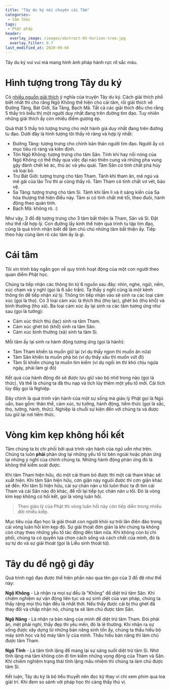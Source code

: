 ```yaml
---
title: "Tây du ký nói chuyện cái Tâm"
categories:
 - tâm thức
tags:
 - Phật pháp
header:
  overlay_image: /images/abstract-05-horizon-tree.jpg
  overlay_filter: 0.7
last_modified_at: 2020-09-04
---
```


Tây du ký vui vui mà mang hình ảnh pháp hành rực rỡ sắc màu.


# Hình tượng trong Tây du ký

Có [nhiều nguồn giải thích](https://www.google.com/search?q=%C3%BD+ngh%C4%A9a+truy%E1%BB%87n+t%C3%A2y+du+k%C3%BD) ý nghĩa của truyện Tây du ký. Cách giải thích phổ biết nhất thì cho rằng Ngộ Không thể hiện cho cái tâm, rồi giải thích về Đường Tăng, Bát Giới, Sa Tăng, Bạch Mã. Tất cả các giải thích đều cho rằng 5 thầy trò biểu thị một người duy nhất đang trên đường tìm đạo. Tuy nhiên những giải thích ấy còn nhiều điểm gượng ép.

Quả thật 5 thầy trò tượng trưng cho một hành giả duy nhất đang trên đường tu đạo. Dưới đây là hình tượng tôi thấy rõ ràng và hợp lý nhất:

 - Đường Tăng: tượng trưng cho chính bản thân người tìm đạo. Người ấy có mục tiêu rõ ràng và kiên định.
 - Tôn Ngộ Không: tượng trưng cho tâm Sân. Tính khí hay nổi nóng của Ngộ Không có thể thấy qua việc đại náo thiên cung và những pha vung gậy đánh chết kẻ ác, thú ác và yêu quái. Tâm Sân có tính chất phá hủy và loại bỏ.
 - Trư Bát Giới: tượng trưng cho tâm Tham. Tánh khí tham ăn, mê ngủ và mê gái của lão Trư thì ai cũng thấy rõ. Tâm Tham có tính chất vơ vét, bảo vệ.
 - Sa Tăng: tượng trưng cho tâm Si. Tánh khí lầm lì và ít sáng kiến của Sa hòa thượng thể hiện điều này. Tâm si có tính chất mê tối, theo đuôi, hành động theo quán tính.
 - Bạch Mã: không rõ. :)

Như vậy, 3 đồ đệ tượng trưng cho 3 tâm bất thiện là Tham, Sân và Si. Đặt như thế rất hợp lý. Con đường lấy kinh thể hiện quá trình tu tập tìm đạo, cũng là quá trình nhận biết để làm chủ chủ những tâm bất thiện ấy. Tiếp theo hãy cùng làm rõ các tâm ấy là gì.

# Cái tâm 

Tôi xin trình bày ngắn gọn về quy trình hoạt động của một con người theo quan điểm Phật học.

Chúng ta tiếp nhận các thông tin từ 6 nguồn sau đây: nhìn, nghe, ngửi, nếm, xúc chạm và ý nghĩ (gọi là 6 sắc trần). Ta thấy ý nghĩ cũng là một kênh thông tin để tiếp nhận xử lý. Thông tin tiếp nhận vào sẽ sinh ra các loại cảm xúc (gọi là thọ). Có 3 loại cảm xúc là thích thú (thọ lạc), ghét bỏ (thọ khổ) và bình thường (thọ xả). Ba loại cảm xúc ấy lại sinh ra các tâm tương ứng như sau (gọi là tưởng):

 - Cảm xúc thích thú (lạc) sinh ra tâm Tham.
 - Cảm xúc ghét bỏ (khổ) sinh ra tâm Sân.
 - Cảm xúc bình thường (xả) sinh ta tâm Si.

Mỗi tâm ấy lại sinh ra hành động tương ứng (gọi là hành):

 - Tâm Tham khiến ta muốn giữ lại (ví dụ thấy ngon thì muốn ăn nữa)
 - Tâm Sân khiến ta muốn phá bỏ (ví dụ thấy xấu thì muốn vứt đi)
 - Tâm Si khiến chúng ta muốn tìm kiếm (ví dụ ngồi im thì khó chịu ngứa ngáy, phải làm gì đó)

Kết quả của hành động đó sẽ được lưu giữ vào bộ nhớ trong não (gọi là thức). Và thế là chúng ta đã thu nạp và tích lũy thêm một yếu tố mới. Cái tích lũy đấy gọi là Nghiệp.

Đây chính là quá trình vận hành của một sự sống mà giáo lý Phật gọi là Ngũ uẩn, bao gồm: thân thể, cảm xúc, tư tưởng, hành động, tiềm thức (gọi là sắc, thọ, tưởng, hành, thức). Nghiệp là chuỗi sự kiện đến với chúng ta và được lưu giữ lại nơi tiềm thức.

# Vòng kìm kẹp không hồi kết

Tâm chúng ta bị chi phối bởi quá trình vận hành của *ngũ uẩn* như trên. Chúng ta luôn **phải** phản ứng lại những yếu tố từ bên ngoài hoặc phản ứng lại những ý nghĩ của chính chúng ta. Những hành động phản ứng đó là không thể kiểm soát được.

Khi tâm Tham hiện hữu, dù một cái tham bỏ được thì một cái tham khác sẽ xuất hiện. Khi tâm Sân hiện hữu, cơn giận này nguôi được thì cơn giận khác sẽ đến. Khi tâm Si hiện hữu, cái sự chán nản u tối luôn thúc ta đi tìm cái Tham và cái Sân nào đó khác, để rồi lại tiếp tục chán nản u tối. Đó là vòng kìm kẹp không có hồi kết, gọi là vòng luân hồi.

> Theo giáo lý của Phật thì vòng luân hồi này còn tiếp diễn trong nhiều đời nhiều kiếp.

Mục tiêu của đạo học là giải thoát con người khỏi sự trôi lăn điên đảo trong cái vòng luân hồi kìm kẹp đó. Sự giải thoát đơn giản là khi chúng ta không còn chạy theo những yếu tố tác động đến tâm nữa. Khi không còn bị chi phối, chúng ta có quyền lựa chọn cách sống và cách chết của mình, đó là sự tự do và sự giải thoát (gọi là Liễu sinh thoát tử).


# Tây du để ngộ gì đây

Quá trình ngộ đạo được thể hiện phần nào qua tên gọi của 3 đồ đệ như thế này:

**Ngộ Không** - Là nhận ra mọi sự đều là "Không" để diệt trừ tâm Sân. Khi chiêm nghiệm sự vận động liên tục và sự sinh diệt của vạn pháp, chúng ta thấy rặng mọi thù hận đều là nhất thời. Nếu thấy được cái bị thù ghét đã thay đổi và chấp nhận nó, chúng ta sẽ làm chủ được tâm Sân.

**Ngộ Năng** - Là nhận ra bản năng của mình để diệt trừ tâm Tham. Đói phải ăn, mệt phải nghỉ, thấy đẹp thì yêu mến, đó là lẽ thường. Khi nhận ra sự sống được xây dựng từ những bản năng sinh tồn ấy, chúng ta thấu hiểu bộ máy sinh học và bộ máy tâm lý của mình. Thấu hiểu bản năng thì làm chủ được tâm Tham.

**Ngộ Tĩnh** - Là tâm tĩnh lặng để mang lại sự sáng suốt diệt trừ tâm Si. Nhờ tĩnh lặng mà tâm không còn đi tìm kiếm những vọng động của Tham và Sân. Khi chiêm nghiệm trạng thái tĩnh lặng mầu nhiệm thì chúng ta làm chủ được tâm Si.

Kết luận, Tây du ký là bộ tiểu thuyết nên đọc kỹ thay vì chỉ xem phim qua loa giải trí. Khi đem so sánh với pháp học thì càng thấy thú vị.
